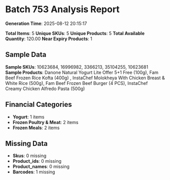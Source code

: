 # Batch 753 Analysis Report

**Generation Time**: 2025-08-12 20:15:17

**Total Items**: 5
**Unique SKUs**: 5
**Unique Products**: 5
**Total Available Quantity**: 120.00
**Near Expiry Products**: 1

## Sample Data
**Sample SKUs**: 10623684, 16996982, 3366213, 35104255, 10623681
**Sample Products**: Danone Natural Yogurt Lite Offer 5+1 Free (100g), Fam Beef Frozen Rice Kofta (400g)	, InstaChef Molokheya With Chicken Breast & White Rice (500g), Fam Beef Frozen Beef Burger (4 PCS), InstaChef Creamy Chicken Alfredo Pasta (500g)

## Financial Categories
- **Yogurt**: 1 items
- **Frozen Poultry & Meat**: 2 items
- **Frozen Meals**: 2 items

## Missing Data
- **Skus**: 0 missing
- **Product_ids**: 0 missing
- **Product_names**: 0 missing
- **Barcodes**: 1 missing
